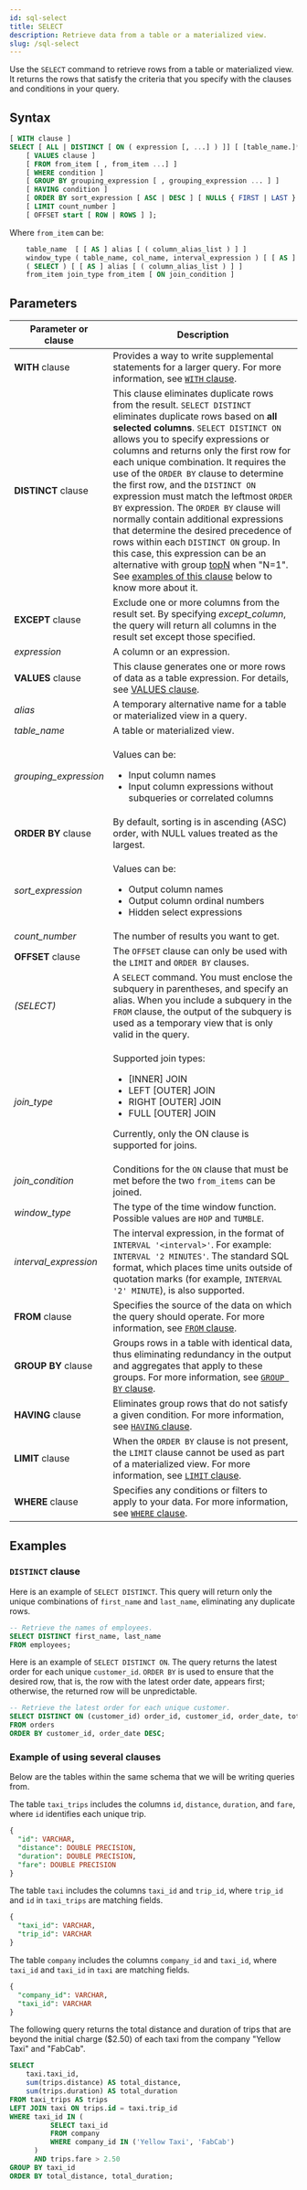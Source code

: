 ```yaml
---
id: sql-select
title: SELECT
description: Retrieve data from a table or a materialized view. 
slug: /sql-select
---
```

<head>
  <link rel="canonical" href="https://docs.risingwave.com/docs/current/sql-select/" />
</head>

Use the `SELECT` command to retrieve rows from a table or materialized view. It returns the rows that satisfy the criteria that you specify with the clauses and conditions in your query.

## Syntax

```sql
[ WITH clause ]
SELECT [ ALL | DISTINCT [ ON ( expression [, ...] ) ]] [ [table_name.]* [ EXCEPT ( [table_name.]except_column, ... ] ) ] | expression [ AS output_name ] [ , expression [ AS output_name ] ... ] ]
    [ VALUES clause ]
    [ FROM from_item [ , from_item ...] ]
    [ WHERE condition ]
    [ GROUP BY grouping_expression [ , grouping_expression ... ] ]
    [ HAVING condition ]
    [ ORDER BY sort_expression [ ASC | DESC ] [ NULLS { FIRST | LAST } ] [ , ... ] ]
    [ LIMIT count_number ]
    [ OFFSET start [ ROW | ROWS ] ];
```

Where `from_item` can be:

```sql
    table_name  [ [ AS ] alias [ ( column_alias_list ) ] ]
    window_type ( table_name, col_name, interval_expression ) [ [ AS ] alias [ ( column_alias_list ) ] ]
    ( SELECT ) [ [ AS ] alias [ ( column_alias_list ) ] ]
    from_item join_type from_item [ ON join_condition ]
```

## Parameters

|Parameter or clause        | Description           |
|---------------------------|-----------------------|
|**WITH** clause           | Provides a way to write supplemental statements for a larger query. For more information, see [`WITH` clause](/sql/query-syntax/query-syntax-with-clause.md). |
|**DISTINCT** clause|This clause eliminates duplicate rows from the result. `SELECT DISTINCT` eliminates duplicate rows based on **all selected columns**. `SELECT DISTINCT ON` allows you to specify expressions or columns and returns only the first row for each unique combination. It requires the use of the `ORDER BY` clause to determine the first row, and the `DISTINCT ON` expression must match the leftmost `ORDER BY` expression. The `ORDER BY` clause will normally contain additional expressions that determine the desired precedence of rows within each `DISTINCT ON` group. In this case, this expression can be an alternative with group [topN](/sql/syntax/sql-pattern-topn.md) when "N=1". See [examples of this clause](#distinct-clause) below to know more about it.|
|**EXCEPT** clause|Exclude one or more columns from the result set. By specifying *except_column*, the query will return all columns in the result set except those specified.|
|*expression*               |A column or an expression.|
|**VALUES** clause          | This clause generates one or more rows of data as a table expression. For details, see [VALUES clause](/sql/query-syntax/query-syntax-values-clause.md).|
|*alias*                    |A temporary alternative name for a table or materialized view in a query.|
|*table_name*                    |A table or materialized view.|
|*grouping_expression*      |<p>Values can be:</p><ul><li>Input column names</li><li>Input column expressions without subqueries or correlated columns</li></ul>|
|**ORDER BY** clause        | By default, sorting is in ascending (ASC) order, with NULL values treated as the largest.|
|*sort_expression*          |<p>Values can be:</p><ul><li>Output column names</li><li>Output column ordinal numbers</li><li>Hidden select expressions</li></ul>|
|*count_number*                    |The number of results you want to get. |
|**OFFSET** clause          |The `OFFSET` clause can only be used with the `LIMIT` and `ORDER BY` clauses.|
|*(SELECT)*                   |A `SELECT` command. You must enclose the subquery in parentheses, and specify an alias. When you include a subquery in the `FROM` clause, the output of the subquery is used as a temporary view that is only valid in the query.|
|*join_type*                |<p>Supported join types:</p> <ul><li>[INNER] JOIN</li><li>LEFT [OUTER] JOIN</li><li>RIGHT [OUTER] JOIN</li><li>FULL [OUTER] JOIN</li></ul><p>Currently, only the ON clause is supported for joins.</p>|
|*join_condition*           |Conditions for the `ON` clause that must be met before the two `from_items` can be joined.|
|*window_type*              |The type of the time window function. Possible values are `HOP` and `TUMBLE`.|
|*interval_expression*      |The interval expression, in the format of `INTERVAL '<interval>'`. For example: `INTERVAL '2 MINUTES'`. The standard SQL format, which places time units outside of quotation marks (for example, `INTERVAL '2' MINUTE`), is also supported. |
|**FROM** clause           | Specifies the source of the data on which the query should operate. For more information, see [`FROM` clause](/sql/query-syntax/query-syntax-from-clause.md). |
|**GROUP BY** clause           | Groups rows in a table with identical data, thus eliminating redundancy in the output and aggregates that apply to these groups. For more information, see [`GROUP BY` clause](/sql/query-syntax/query-syntax-group-by-clause.md). |
|**HAVING** clause           | Eliminates group rows that do not satisfy a given condition. For more information, see [`HAVING` clause](/sql/query-syntax/query-syntax-having-clause.md). |
|**LIMIT** clause           | When the `ORDER BY` clause is not present, the `LIMIT` clause cannot be used as part of a materialized view. For more information, see [`LIMIT` clause](/sql/query-syntax/query-syntax-limit-clause.md).|
|**WHERE** clause           | Specifies any conditions or filters to apply to your data. For more information, see [`WHERE` clause](/sql/query-syntax/query-syntax-where-clause.md). |

## Examples

### `DISTINCT` clause

Here is an example of `SELECT DISTINCT`. This query will return only the unique combinations of `first_name` and `last_name`, eliminating any duplicate rows.

```sql
-- Retrieve the names of employees.
SELECT DISTINCT first_name, last_name
FROM employees;
```

Here is an example of `SELECT DISTINCT ON`. The query returns the latest order for each unique `customer_id`. `ORDER BY` is used to ensure that the desired row, that is, the row with the latest order date, appears first; otherwise, the returned row will be unpredictable.

```sql
-- Retrieve the latest order for each unique customer.
SELECT DISTINCT ON (customer_id) order_id, customer_id, order_date, total_amount
FROM orders
ORDER BY customer_id, order_date DESC;
```


### Example of using several clauses

Below are the tables within the same schema that we will be writing queries from.

The table `taxi_trips` includes the columns `id`, `distance`, `duration`, and `fare`, where `id` identifies each unique trip.

```sql
{
  "id": VARCHAR,
  "distance": DOUBLE PRECISION,
  "duration": DOUBLE PRECISION,
  "fare": DOUBLE PRECISION
}
```

The table `taxi` includes the columns `taxi_id` and `trip_id`, where `trip_id` and `id` in `taxi_trips` are matching fields.

```sql
{
  "taxi_id": VARCHAR,
  "trip_id": VARCHAR
}
```

The table `company` includes the columns `company_id` and `taxi_id`, where `taxi_id` and `taxi_id` in `taxi` are matching fields.

```sql
{
  "company_id": VARCHAR,
  "taxi_id": VARCHAR
}
```

The following query returns the total distance and duration of trips that are beyond the initial charge ($2.50) of each taxi from the company "Yellow Taxi" and "FabCab".

```sql
SELECT
    taxi.taxi_id,
    sum(trips.distance) AS total_distance,
    sum(trips.duration) AS total_duration
FROM taxi_trips AS trips
LEFT JOIN taxi ON trips.id = taxi.trip_id
WHERE taxi_id IN (
          SELECT taxi_id
          FROM company
          WHERE company_id IN ('Yellow Taxi', 'FabCab')
      )
      AND trips.fare > 2.50
GROUP BY taxi_id
ORDER BY total_distance, total_duration;
```
